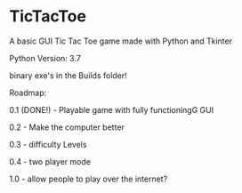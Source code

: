 # TicTacToe
A basic GUI Tic Tac Toe game made with Python and Tkinter

Python Version: 3.7

binary exe's in the Builds folder!

Roadmap:

0.1 (DONE!) - Playable game with fully functioningG GUI

0.2 - Make the computer better

0.3 - difficulty Levels

0.4 - two player mode

1.0 - allow people to play over the internet?
